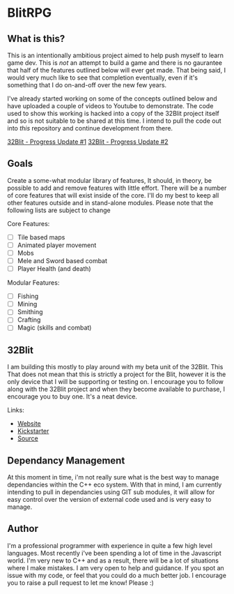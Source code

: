 # BlitRPG

## What is this?
This is an intentionally ambitious project aimed to help push myself to learn game dev. This is *not* an attempt to build a game and there is no gaurantee that half of the features outlined below will ever get made. That being said, I would very much like to see that completion eventually, even if it's something that I do on-and-off over the new few years.

I've already started working on some of the concepts outlined below and have uploaded a couple of videos to Youtube to demonstrate. The code used to show this working is hacked into a copy of the 32Blit project itself and so is not suitable to be shared at this time. I intend to pull the code out into *this* repository and continue development from there.

[32Blit - Progress Update #1](https://www.youtube.com/watch?v=iS36iDcxn4E)
[32Blit - Progress Update #2](https://www.youtube.com/watch?v=cCzTzIE_fMI)

## Goals
Create a some-what modular library of features, It should, in theory, be possible to add and remove features with little effort. There will be a number of core features that will exist inside of the core. I'll do my best to keep all other features outside and in stand-alone modules. Please note that the following lists are subject to change

Core Features:
- [ ] Tile based maps
- [ ] Animated player movement
- [ ] Mobs
- [ ] Mele and Sword based combat
- [ ] Player Health (and death)

Modular Features:
- [ ] Fishing
- [ ] Mining
- [ ] Smithing
- [ ] Crafting
- [ ] Magic (skills and combat)

## 32Blit
I am building this mostly to play around with my beta unit of the 32Blit. This That does not mean that this is strictly a project for the Blit, however it is the only device that I will be supporting or testing on. I encourage you to follow along with the 32Blit project and when they become available to purchase, I encourage you to buy one. It's a neat device.

Links:

* [Website](https://32blit.com/)
* [Kickstarter](https://www.kickstarter.com/projects/pimoroni/32blit-retro-inspired-handheld-with-open-source-fi/description)
* [Source](https://github.com/pimoroni/32blit-beta)

## Dependancy Management
At this moment in time, i'm not really sure what is the best way to manage dependancies within the C++ eco system. With that in mind, I am currently intending to pull in dependancies using GIT sub modules, it will allow for easy control over the version of external code used and is very easy to manage.

## Author
I'm a professional programmer with experience in quite a few high level languages. Most recently i've been spending a lot of time in the Javascript world. I'm very new to C++ and as a result, there will be a lot of situations where I make mistakes. I am very open to help and guidance. If you spot an issue with my code, or feel that you could do a much better job. I encourage you to raise a pull request to let me know! Please :)
